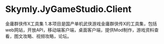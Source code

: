 # Skymly.JyGameStudio.Client
金庸群侠传X工具集
1.本项目是国产单机武侠游戏金庸群侠传X的工具集，包括web网站，开放API，移动端客户端，桌面客户端，提供Mod制作，游戏资料查看，图文攻略、视频攻略，论坛。
